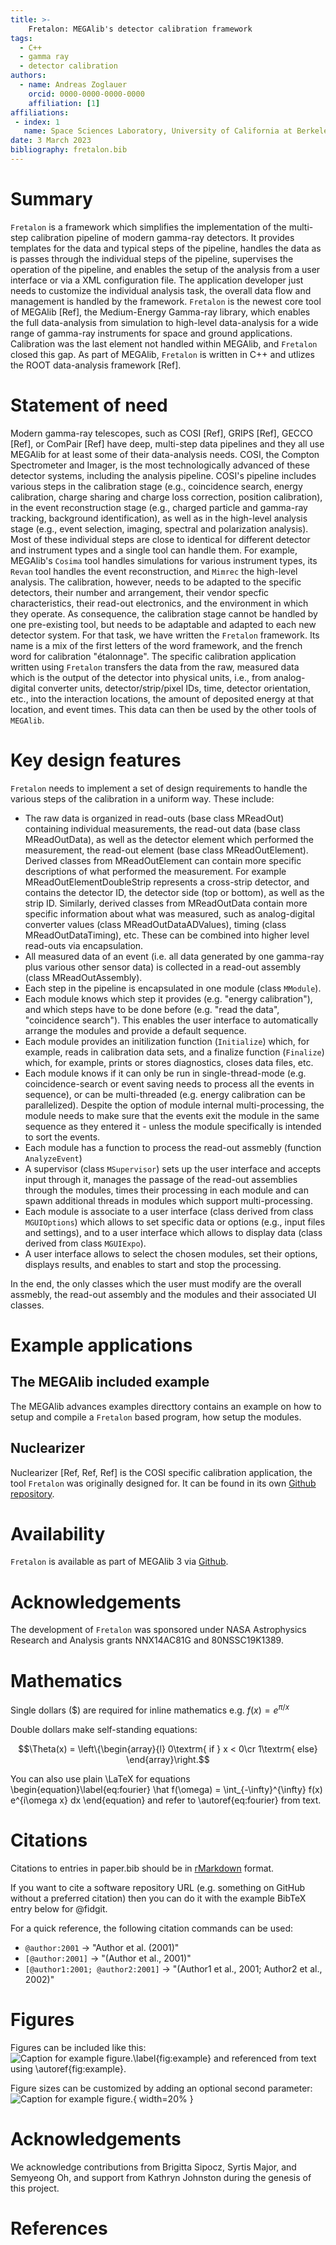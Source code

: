 ```yaml
---
title: >-
    Fretalon: MEGAlib's detector calibration framework
tags:
  - C++
  - gamma ray
  - detector calibration
authors:
  - name: Andreas Zoglauer
    orcid: 0000-0000-0000-0000
    affiliation: [1]
affiliations:
 - index: 1
   name: Space Sciences Laboratory, University of California at Berkeley, Berkeley, CA, USA
date: 3 March 2023
bibliography: fretalon.bib
---
```


# Summary

`Fretalon` is a framework which simplifies the implementation of the multi-step calibration pipeline of modern gamma-ray detectors.
It provides templates for the data and typical steps of the pipeline, handles the data as is passes through the individual steps of the pipeline, supervises the operation of the pipeline, and enables the setup of the analysis from a user interface or via a XML configuration file.
The application developer just needs to customize the individual analysis task, the overall data flow and management is handled by the framework.
`Fretalon` is the newest core tool of MEGAlib [Ref], the Medium-Energy Gamma-ray library, which enables the full data-analysis from simulation to high-level data-analysis for a wide range of gamma-ray instruments for space and ground applications.
Calibration was the last element not handled within MEGAlib, and `Fretalon` closed this gap.
As part of MEGAlib, `Fretalon` is written in C++ and utlizes the ROOT data-analysis framework [Ref].

<!--- Within MEGAlib, `Fretalon` covers the initial segement of the analysis pipeline, which converts the data from the raw, measured data, i.e., the analog-digital converter units as well as detector/strip/pixel IDs, into physical units, i.e. the interaction locations and the amount of deposited energy at that location. --->


# Statement of need

Modern gamma-ray telescopes, such as COSI [Ref], GRIPS [Ref], GECCO [Ref], or ComPair [Ref] have deep, multi-step data pipelines and they all use MEGAlib for at least some of their data-analysis needs.
COSI, the Compton Spectrometer and Imager, is the most technologically advanced of these detector systems, including the analysis pipeline.
COSI's pipeline includes various steps in the calibration stage (e.g., coincidence search, energy calibration, charge sharing and charge loss correction, position calibration), in the event reconstruction stage (e.g., charged particle and gamma-ray tracking, background identification), as well as in the high-level analysis stage (e.g., event selection, imaging, spectral and polarization analysis).
Most of these individual steps are close to identical for different detector and instrument types and a single tool can handle them. For example, MEGAlib's `Cosima` tool handles simulations for various instrument types, its `Revan` tool handles the event reconstruction, and `Mimrec` the high-level analysis.
The calibration, however, needs to be adapted to the specific detectors, their number and arrangement, their vendor specfic characteristics, their read-out electronics, and the environment in which they operate.
As consequence, the calibration stage cannot be handled by one pre-existing tool, but needs to be adaptable and adapted to each new detector system.
For that task, we have written the `Fretalon` framework.
Its name is a mix of the first letters of the word framework, and the french word for calibration "étalonnage".
The specific calibration application written using `Fretalon` transfers the data from the raw, measured data which is the output of the detector into physical units, i.e., from analog-digital converter units, detector/strip/pixel IDs, time, detector orientation, etc., into the interaction locations, the amount of deposited energy at that location, and event times.
This data can then be used by the other tools of `MEGAlib`.

# Key design features

`Fretalon` needs to implement a set of design requirements to handle the various steps of the calibration in a uniform way. These include:

- The raw data is organized in read-outs (base class MReadOut) containing individual measurements, the read-out data (base class MReadOutData), as well as the detector element which performed the measurement, the read-out element (base class MReadOutElement). Derived classes from MReadOutElement can contain more specific descriptions of what performed the measurement. For example MReadOutElementDoubleStrip represents a cross-strip detector, and contains the detector ID, the detector side (top or bottom), as well as the strip ID. Similarly, derived classes from MReadOutData contain more specific information about what was measured, such as analog-digital converter values (class MReadOutDataADValues), timing (class MReadOutDataTiming), etc. These can be combined into higher level read-outs via encapsulation.
- All measured data of an event (i.e. all data generated by one gamma-ray plus various other sensor data) is collected in a read-out assembly (class MReadOutAssembly).
- Each step in the pipeline is encapsulated in one module (class `MModule`).
- Each module knows which step it provides (e.g. "energy calibration"), and which steps have to be done before (e.g. "read the data", "coincidence search"). This enables the user interface to automatically arrange the modules and provide a default sequence.
- Each module provides an initilization function (`Initialize`) which, for example, reads in calibration data sets, and a finalize function (`Finalize`) which, for example, prints or stores diagnostics, closes data files, etc.
- Each module knows if it can only be run in single-thread-mode (e.g. coincidence-search or event saving needs to process all the events in sequence), or can be multi-threaded (e.g. energy calibration can be parallelized). Despite the option of module internal multi-processing, the module needs to make sure that the events exit the module in the same sequence as they entered it - unless the module specifically is intended to sort the events.
- Each module has a function to process the read-out assmebly (function `AnalyzeEvent`)
- A supervisor (class `MSupervisor`) sets up the user interface and accepts input through it, manages the passage of the read-out assemblies through the modules, times their processing in each module and can spawn additional threads in modules which support multi-processing.
- Each module is associate to a user interface (class derived from class `MGUIOptions`) which allows to set specific data or options (e.g., input files and settings), and to a user interface which allows to display data (class derived from class `MGUIExpo`).
- A user interface allows to select the chosen modules, set their options, displays results, and enables to start and stop the processing.

In the end, the only classes which the user must modify are the overall assmebly, the read-out assembly and the modules and their associated UI classes.


# Example applications

## The MEGAlib included example

The MEGAlib advances examples directtory contains an example on how to setup and compile a `Fretalon` based program, how setup the modules.

## Nuclearizer

Nuclearizer [Ref, Ref, Ref] is the COSI specific calibration application, the tool `Fretalon` was originally designed for. It can be found in its own [Github repository](https://github.com/cositools/nuclearizer).


# Availability

`Fretalon` is available as part of MEGAlib 3 via [Github](https://github.com/zoglauer/megalib).

# Acknowledgements

The development of `Fretalon` was sponsored under NASA Astrophysics Research and Analysis grants NNX14AC81G and 80NSSC19K1389.



# Mathematics

Single dollars ($) are required for inline mathematics e.g. $f(x) = e^{\pi/x}$

Double dollars make self-standing equations:

$$\Theta(x) = \left\{\begin{array}{l}
0\textrm{ if } x < 0\cr
1\textrm{ else}
\end{array}\right.$$

You can also use plain \LaTeX for equations
\begin{equation}\label{eq:fourier}
\hat f(\omega) = \int_{-\infty}^{\infty} f(x) e^{i\omega x} dx
\end{equation}
and refer to \autoref{eq:fourier} from text.

# Citations

Citations to entries in paper.bib should be in
[rMarkdown](http://rmarkdown.rstudio.com/authoring_bibliographies_and_citations.html)
format.

If you want to cite a software repository URL (e.g. something on GitHub without a preferred
citation) then you can do it with the example BibTeX entry below for @fidgit.

For a quick reference, the following citation commands can be used:
- `@author:2001`  ->  "Author et al. (2001)"
- `[@author:2001]` -> "(Author et al., 2001)"
- `[@author1:2001; @author2:2001]` -> "(Author1 et al., 2001; Author2 et al., 2002)"

# Figures

Figures can be included like this:
![Caption for example figure.\label{fig:example}](figure.png)
and referenced from text using \autoref{fig:example}.

Figure sizes can be customized by adding an optional second parameter:
![Caption for example figure.](figure.png){ width=20% }

# Acknowledgements

We acknowledge contributions from Brigitta Sipocz, Syrtis Major, and Semyeong
Oh, and support from Kathryn Johnston during the genesis of this project.

# References
